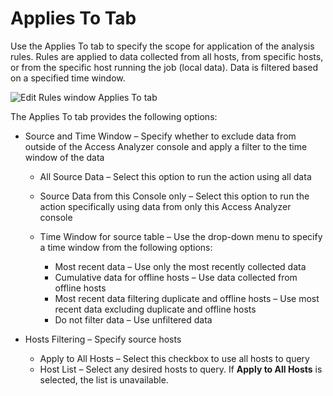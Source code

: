 # Applies To Tab

Use the Applies To tab to specify the scope for application of the analysis rules. Rules are applied to data collected from all hosts, from specific hosts, or from the specific host running the job (local data). Data is filtered based on a specified time window.

![Edit Rules window Applies To tab](/img/product_docs/accessanalyzer/enterpriseauditor/admin/analysis/businessrules/appliesto.webp)

The Applies To tab provides the following options:

- Source and Time Window – Specify whether to exclude data from outside of the Access Analyzer console and apply a filter to the time window of the data

  - All Source Data – Select this option to run the action using all data
  - Source Data from this Console only – Select this option to run the action specifically using data from only this Access Analyzer console
  - Time Window for source table – Use the drop-down menu to specify a time window from the following options:

    - Most recent data – Use only the most recently collected data
    - Cumulative data for offline hosts – Use data collected from offline hosts
    - Most recent data filtering duplicate and offline hosts – Use most recent data excluding duplicate and offline hosts
    - Do not filter data – Use unfiltered data
- Hosts Filtering – Specify source hosts

  - Apply to All Hosts – Select this checkbox to use all hosts to query
  - Host List – Select any desired hosts to query. If __Apply to All Hosts__ is selected, the list is unavailable.
